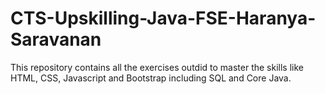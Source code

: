 # CTS-Upskilling-Java-FSE-Haranya-Saravanan
This repository contains all the exercises outdid to master the skills like HTML, CSS, Javascript and Bootstrap including SQL and Core Java.
